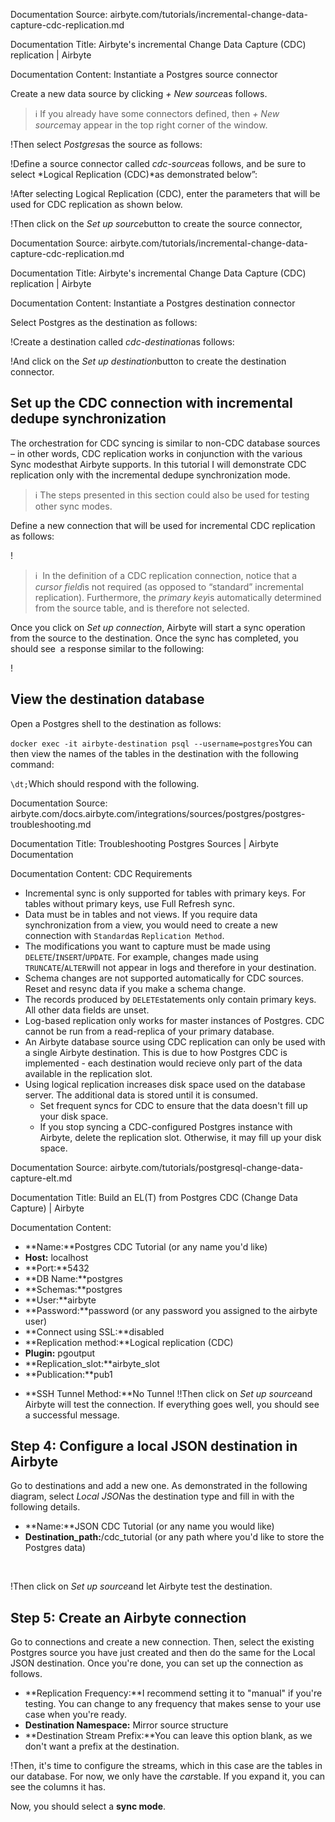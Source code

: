 Documentation Source:
airbyte.com/tutorials/incremental-change-data-capture-cdc-replication.md

Documentation Title:
Airbyte's incremental Change Data Capture (CDC) replication | Airbyte

Documentation Content:
Instantiate a Postgres source connector

Create a new data source by clicking *+ New source*as follows. 


> ℹ️ If you already have some connectors defined, then *+ New source*may appear in the top right corner of the window.

!Then select *Postgres*as the source as follows:

!Define a source connector called *cdc-source*as follows, and be sure to select *Logical Replication (CDC)*as demonstrated below”:

!After selecting Logical Replication (CDC), enter the parameters that will be used for CDC replication as shown below.

!Then click on the *Set up source*button to create the source connector,



Documentation Source:
airbyte.com/tutorials/incremental-change-data-capture-cdc-replication.md

Documentation Title:
Airbyte's incremental Change Data Capture (CDC) replication | Airbyte

Documentation Content:
Instantiate a Postgres destination connector

Select Postgres as the destination as follows:

!Create a destination called *cdc-destination*as follows:

!And click on the *Set up destination*button to create the destination connector. 

Set up the CDC connection with incremental dedupe synchronization
-----------------------------------------------------------------

The orchestration for CDC syncing is similar to non-CDC database sources – in other words, CDC replication works in conjunction with the various Sync modesthat Airbyte supports. In this tutorial I will demonstrate CDC replication only with the incremental dedupe synchronization mode.


> ℹ️ The steps presented in this section could also be used for testing other sync modes.

Define a new connection that will be used for incremental CDC replication as follows: 

!
> ℹ️  In the definition of a CDC replication connection, notice that a *cursor field*is not required (as opposed to “standard” incremental replication). Furthermore, the *primary key*is automatically determined from the source table, and is therefore not selected.

Once you click on *Set up connection*, Airbyte will start a sync operation from the source to the destination. Once the sync has completed, you should see  a response similar to the following:

!‍

View the destination database
-----------------------------

Open a Postgres shell to the destination as follows:

`docker exec -it airbyte-destination psql --username=postgres`You can then view the names of the tables in the destination with the following command:

`\dt;`Which should respond with the following.



Documentation Source:
airbyte.com/docs.airbyte.com/integrations/sources/postgres/postgres-troubleshooting.md

Documentation Title:
Troubleshooting Postgres Sources | Airbyte Documentation

Documentation Content:
CDC Requirements​

* Incremental sync is only supported for tables with primary keys. For tables without primary keys, use Full Refresh sync.
* Data must be in tables and not views. If you require data synchronization from a view, you would need to create a new connection with `Standard`as `Replication Method`.
* The modifications you want to capture must be made using `DELETE`/`INSERT`/`UPDATE`. For example, changes made using `TRUNCATE`/`ALTER`will not appear in logs and therefore in your destination.
* Schema changes are not supported automatically for CDC sources. Reset and resync data if you make a schema change.
* The records produced by `DELETE`statements only contain primary keys. All other data fields are unset.
* Log-based replication only works for master instances of Postgres. CDC cannot be run from a read-replica of your primary database.
* An Airbyte database source using CDC replication can only be used with a single Airbyte destination. This is due to how Postgres CDC is implemented - each destination would recieve only part of the data available in the replication slot.
* Using logical replication increases disk space used on the database server. The additional data is stored until it is consumed.
	+ Set frequent syncs for CDC to ensure that the data doesn't fill up your disk space.
	+ If you stop syncing a CDC-configured Postgres instance with Airbyte, delete the replication slot. Otherwise, it may fill up your disk space.



Documentation Source:
airbyte.com/tutorials/postgresql-change-data-capture-elt.md

Documentation Title:
Build an EL(T) from Postgres CDC (Change Data Capture) | Airbyte

Documentation Content:
* **Name:**Postgres CDC Tutorial (or any name you'd like)
* **Host:** localhost
* **Port:**5432
* **DB Name:**postgres
* **Schemas:**postgres
* **User:**airbyte
* **Password:**password (or any password you assigned to the airbyte user)
* **Connect using SSL:**disabled
* **Replication method:**Logical replication (CDC)
* **Plugin:** pgoutput
* **Replication\_slot:**airbyte\_slot
* **Publication:**pub1

- **SSH Tunnel Method:**No Tunnel
!!Then click on *Set up source*and Airbyte will test the connection. If everything goes well, you should see a successful message.

Step 4: Configure a local JSON destination in Airbyte
-----------------------------------------------------

Go to destinations and add a new one. As demonstrated in the following diagram, select *Local JSON*as the destination type and fill in with the following details.

* **Name:**JSON CDC Tutorial (or any name you would like)
* **Destination\_path:**/cdc\_tutorial (or any path where you'd like to store the Postgres data)

‍

!Then click on *Set up source*and let Airbyte test the destination.

Step 5: Create an Airbyte connection
------------------------------------

Go to connections and create a new connection. Then, select the existing Postgres source you have just created and then do the same for the Local JSON destination. Once you're done, you can set up the connection as follows.

* **Replication Frequency:**I recommend setting it to "manual" if you're testing. You can change to any frequency that makes sense to your use case when you're ready.
* **Destination Namespace:** Mirror source structure
* **Destination Stream Prefix:**You can leave this option blank, as we don't want a prefix at the destination.

!Then, it's time to configure the streams, which in this case are the tables in our database. For now, we only have the *cars*table. If you expand it, you can see the columns it has.

Now, you should select a **sync mode**.



